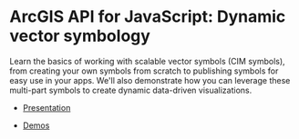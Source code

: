 # ArcGIS API for JavaScript: Dynamic vector symbology

Learn the basics of working with scalable vector symbols (CIM symbols), from creating your own symbols from scratch to publishing symbols for easy use in your apps. We'll also demonstrate how you can leverage these multi-part symbols to create dynamic data-driven visualizations.

- [Presentation](https://annelfitz.github.io/DevSummit-presentations/DS-2021/Dynamic-vector-symbology/#/)

- [Demos](https://annelfitz.github.io/DevSummit-presentations/DS-2021/Dynamic-vector-symbology/demos/)
